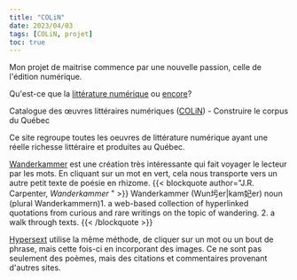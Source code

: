 ```yaml
---
title: "COLiN"
date: 2023/04/03
tags: [COLiN, projet]
toc: true
---
```


Mon projet de maitrise commence par une nouvelle passion, celle de l'édition numérique. 

Qu'est-ce que la [littérature numérique](https://www.weblettres.net/guidetice/complements/p227-250.pdf) ou [encore](https://papyrus.bib.umontreal.ca/xmlui/bitstream/handle/1866/13159/La-litterature-numerique_Vitali-Rosati.pdf)?

Catalogue des œuvres littéraires numériques ([COLiN](https://colin.ex-situ.info/s/colin/page/accueil)) - Construire le corpus du Québec

Ce site regroupe toutes les oeuvres de littérature numérique ayant une réelle richesse littéraire et produites au Québec. 





[Wanderkammer](http://luckysoap.com/wanderkammer/index.html) est une création très intéressante qui fait voyager le lecteur par les mots. En cliquant sur un mot en vert, cela nous transporte vers un autre petit texte de poésie en rhizome.
{{< blockquote author="J.R. Carpenter, *Wanderkammer* " >}}
 Wanderkammer (Wun圬er|kam妃er)
noun (plural Wanderkammern)1. a web-based collection of hyperlinked quotations from curious and rare writings on the topic of wandering. 2. a walk through texts. 
{{< /blockquote >}}

[Hypersext](https://www.thedigitalreview.com/issue01/araniva-kebe-hypersext/begin.html) utilise la même méthode, de cliquer sur un mot ou un bout de phrase, mais cette fois-ci en incorporant des images. Ce ne sont pas seulement des poèmes, mais des citations et commentaires provenant d'autres sites.